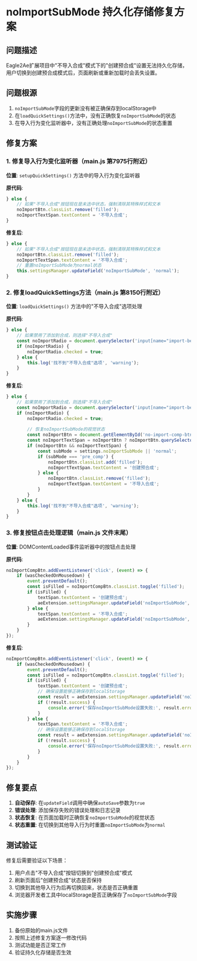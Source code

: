 # noImportSubMode 持久化存储修复方案

## 问题描述

Eagle2Ae扩展项目中"不导入合成"模式下的"创建预合成"设置无法持久化存储，用户切换到创建预合成模式后，页面刷新或重新加载时会丢失设置。

## 问题根源

1. `noImportSubMode`字段的更新没有被正确保存到localStorage中
2. 在`loadQuickSettings()`方法中，没有正确恢复`noImportSubMode`的状态
3. 在导入行为变化监听器中，没有正确处理`noImportSubMode`的状态重置

## 修复方案

### 1. 修复导入行为变化监听器（main.js 第7975行附近）

**位置**: `setupQuickSettings()` 方法中的导入行为变化监听器

**原代码**:
```javascript
} else {
    // 如果"不导入合成"按钮现在是未选中状态，强制清除其特殊样式和文本
    noImportBtn.classList.remove('filled');
    noImportTextSpan.textContent = '不导入合成';
}
```

**修复后**:
```javascript
} else {
    // 如果"不导入合成"按钮现在是未选中状态，强制清除其特殊样式和文本
    noImportBtn.classList.remove('filled');
    noImportTextSpan.textContent = '不导入合成';
    // 重置noImportSubMode为normal状态
    this.settingsManager.updateField('noImportSubMode', 'normal');
}
```

### 2. 修复loadQuickSettings方法（main.js 第8150行附近）

**位置**: `loadQuickSettings()` 方法中的"不导入合成"选项处理

**原代码**:
```javascript
} else {
    // 如果禁用了添加到合成，则选择"不导入合成"
    const noImportRadio = document.querySelector('input[name="import-behavior"][value="no_import"]');
    if (noImportRadio) {
        noImportRadio.checked = true;
    } else {
        this.log('找不到"不导入合成"选项', 'warning');
    }
}
```

**修复后**:
```javascript
} else {
    // 如果禁用了添加到合成，则选择"不导入合成"
    const noImportRadio = document.querySelector('input[name="import-behavior"][value="no_import"]');
    if (noImportRadio) {
        noImportRadio.checked = true;
        
        // 恢复noImportSubMode的视觉状态
        const noImportBtn = document.getElementById('no-import-comp-btn');
        const noImportTextSpan = noImportBtn ? noImportBtn.querySelector('.behavior-text') : null;
        if (noImportBtn && noImportTextSpan) {
            const subMode = settings.noImportSubMode || 'normal';
            if (subMode === 'pre_comp') {
                noImportBtn.classList.add('filled');
                noImportTextSpan.textContent = '创建预合成';
            } else {
                noImportBtn.classList.remove('filled');
                noImportTextSpan.textContent = '不导入合成';
            }
        }
    } else {
        this.log('找不到"不导入合成"选项', 'warning');
    }
}
```

### 3. 修复按钮点击处理逻辑（main.js 文件末尾）

**位置**: DOMContentLoaded事件监听器中的按钮点击处理

**原代码**:
```javascript
noImportCompBtn.addEventListener('click', (event) => {
    if (wasCheckedOnMousedown) {
        event.preventDefault();
        const isFilled = noImportCompBtn.classList.toggle('filled');
        if (isFilled) {
            textSpan.textContent = '创建预合成';
            aeExtension.settingsManager.updateField('noImportSubMode', 'pre_comp');
        } else {
            textSpan.textContent = '不导入合成';
            aeExtension.settingsManager.updateField('noImportSubMode', 'normal');
        }
    }
});
```

**修复后**:
```javascript
noImportCompBtn.addEventListener('click', (event) => {
    if (wasCheckedOnMousedown) {
        event.preventDefault();
        const isFilled = noImportCompBtn.classList.toggle('filled');
        if (isFilled) {
            textSpan.textContent = '创建预合成';
            // 确保设置能够正确保存到localStorage
            const result = aeExtension.settingsManager.updateField('noImportSubMode', 'pre_comp', true, false);
            if (!result.success) {
                console.error('保存noImportSubMode设置失败:', result.error);
            }
        } else {
            textSpan.textContent = '不导入合成';
            // 确保设置能够正确保存到localStorage
            const result = aeExtension.settingsManager.updateField('noImportSubMode', 'normal', true, false);
            if (!result.success) {
                console.error('保存noImportSubMode设置失败:', result.error);
            }
        }
    }
});
```

## 修复要点

1. **自动保存**: 在`updateField`调用中确保`autoSave`参数为`true`
2. **错误处理**: 添加保存失败的错误处理和日志记录
3. **状态恢复**: 在页面加载时正确恢复`noImportSubMode`的视觉状态
4. **状态重置**: 在切换到其他导入行为时重置`noImportSubMode`为`normal`

## 测试验证

修复后需要验证以下场景：

1. 用户点击"不导入合成"按钮切换到"创建预合成"模式
2. 刷新页面后"创建预合成"状态是否保持
3. 切换到其他导入行为后再切换回来，状态是否正确重置
4. 浏览器开发者工具中localStorage是否正确保存了`noImportSubMode`字段

## 实施步骤

1. 备份原始的main.js文件
2. 按照上述修复方案逐一修改代码
3. 测试功能是否正常工作
4. 验证持久化存储是否生效